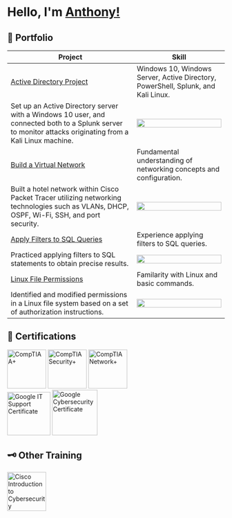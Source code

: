 <h1> Hello, I'm <a href="https://github.com/averdonks"> Anthony! </a> <br></h1>

<h2>📂 Portfolio </h2>

| Project | Skill |
| ----------- | ----------- |
|[Active Directory Project](https://github.com/averdonks/active_directory_project) | Windows 10, Windows Server, Active Directory, PowerShell, Splunk, and Kali Linux.
Set up an Active Directory server with a Windows 10 user, and connected both to a Splunk server to monitor attacks originating from a Kali Linux machine. | <a href="https://github.com/averdonks/active_directory_project?tab=readme-ov-file#objective-create-a-logical-diagram"> <img src="https://github.com/averdonks/active_directory_project/blob/main/images/ad_project_diagram_v2.png" width="100%"> </a>
|[Build a Virtual Network](https://github.com/averdonks/build_a_virtual_network) | Fundamental understanding of networking concepts and configuration.
Built a hotel network within Cisco Packet Tracer utilizing networking technologies such as VLANs, DHCP, OSPF, Wi-Fi, SSH, and port security. | <a href="https://github.com/averdonks/build_a_virtual_network#conclusion"> <img src="https://github.com/averdonks/build_a_virtual_network/blob/main/images/PacketTracer_vJjqOQJD3a.png" width="100%"> </a> 
|[Apply Filters to SQL Queries](https://github.com/averdonks/apply_filters_to_sql_queries) | Experience applying filters to SQL queries.
 Practiced applying filters to SQL statements to obtain precise results. | <a href="https://github.com/averdonks/apply_filters_to_sql_queries#project-scenario"> <img src="https://github.com/averdonks/apply_filters_to_sql_queries/blob/main/images/SQL_1.png" width="100%"> </a>
|[Linux File Permissions](https://github.com/averdonks/linux_file_permissions) | Familarity with Linux and basic commands.
| Identified and modified permissions in a Linux file system based on a set of authorization instructions. | <a href="https://github.com/averdonks/linux_file_permissions#describe-the-permissions-string"> <img src="https://github.com/averdonks/linux_file_permissions/blob/main/images/LFP_3.png" width="100%"> </a>

<h2>📑 Certifications</h2>

<div>  
   <img src="https://images.credly.com/size/340x340/images/63482325-a0d6-4f64-ae75-f5f33922c7d0/CompTIA_A_2Bce.png" width="90" alt="CompTIA A+"/>
   <img src="https://images.credly.com/size/340x340/images/74790a75-8451-400a-8536-92d792c5184a/CompTIA_Security_2Bce.png" width="90" alt="CompTIA Security+"/>
   <img src="https://images.credly.com/size/340x340/images/e1fc05b2-959b-45a4-8d20-124b1df121fe/CompTIA_Network_2Bce.png" width="90" alt="CompTIA Network+"/>
   <br>
   <img src="https://images.credly.com/size/340x340/images/fb97a12f-c0f1-4f37-9b7d-4a830199fe84/GCC_badge_IT_Support_1000x1000.png" width="100" alt="Google IT Support Certificate"/>
   <img src="https://images.credly.com/size/340x340/images/0bf0f2da-a699-4c82-82e2-56dcf1f2e1c7/image.png" width="105" alt="Google Cybersecurity Certificate"/>
</div>

<h2>🗝️ Other Training</h2>
  <img src="https://images.credly.com/size/340x340/images/af8c6b4e-fc31-47c4-8dcb-eb7a2065dc5b/I2CS__1_.png" width="90" alt="Cisco Introduction to Cybersecurity"/>
